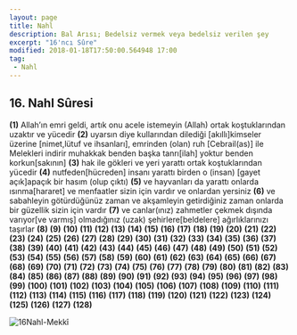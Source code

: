 ```yaml
---
layout: page
title: Nahl
description: Bal Arısı; Bedelsiz vermek veya bedelsiz verilen şey
excerpt: "16'ncı Sûre"
modified: 2018-01-18T17:50:00.564948 17:00
tag: 
 - Nahl
---
```


## 16. Nahl Sûresi

**(1)** Allah’ın emri geldi, artık onu acele istemeyin (Allah) ortak koştuklarından uzaktır ve yücedir
**(2)** uyarsın diye kullarından dilediği [akıllı]kimseler üzerine [nimet,lütuf ve ihsanları], emrinden (olan) ruh [Cebrail(as)] ile Melekleri indirir muhakkak benden başka tanrı[ilah] yoktur benden korkun[sakının]
**(3)** hak ile gökleri ve yeri yarattı ortak koştuklarından yücedir
**(4)** nutfeden[hücreden] insanı yarattı birden o (insan) [gayet açık]apaçık bir hasım (olup çıktı)
**(5)** ve hayvanları da yarattı onlarda ısınma[hararet] ve menfaatler sizin için vardır ve onlardan yersiniz
**(6)** ve sabahleyin götürdüğünüz zaman ve akşamleyin getirdiğiniz zaman onlarda bir güzellik sizin için vardır
**(7)** ve canlar(ınız) zahmetler çekmek dışında varıyor[ve varmış] olmadığınız (uzak) şehirlere[beldelere] ağırlıklarınızı taşırlar 
**(8)** 
**(9)** 
**(10)** 
**(11)** 
**(12)** 
**(13)** 
**(14)** 
**(15)** 
**(16)** 
**(17)** 
**(18)** 
**(19)** 
**(20)** 
**(21)** 
**(22)** 
**(23)** 
**(24)** 
**(25)** 
**(26)** 
**(27)** 
**(28)** 
**(29)** 
**(30)** 
**(31)** 
**(32)** 
**(33)** 
**(34)** 
**(35)** 
**(36)** 
**(37)** 
**(38)** 
**(39)** 
**(40)** 
**(41)** 
**(42)** 
**(43)** 
**(44)** 
**(45)** 
**(46)** 
**(47)** 
**(48)** 
**(49)** 
**(50)** 
**(51)** 
**(52)** 
**(53)** 
**(54)** 
**(55)** 
**(56)** 
**(57)** 
**(58)** 
**(59)** 
**(60)** 
**(61)** 
**(62)** 
**(63)** 
**(64)** 
**(65)** 
**(66)** 
**(67)** 
**(68)** 
**(69)** 
**(70)** 
**(71)** 
**(72)** 
**(73)** 
**(74)** 
**(75)** 
**(76)** 
**(77)** 
**(78)** 
**(79)** 
**(80)** 
**(81)** 
**(82)** 
**(83)** 
**(84)** 
**(85)** 
**(86)** 
**(87)**
**(88)** 
**(89)** 
**(90)** 
**(91)**
**(92)** 
**(93)** 
**(94)** 
**(95)** 
**(96)** 
**(97)** 
**(98)** 
**(99)** 
**(100)** 
**(101)** 
**(102)** 
**(103)** 
**(104)** 
**(105)** 
**(106)** 
**(107)** 
**(108)** 
**(109)** 
**(110)** 
**(111)** 
**(112)** 
**(113)** 
**(114)** 
**(115)** 
**(116)** 
**(117)** 
**(118)** 
**(119)** 
**(120)** 
**(121)** 
**(122)** 
**(123)** 
**(124)** 
**(125)** 
**(126)** 
**(127)** 
**(128)** 

![16Nahl-Mekkî]({{site.url}}/images/ayrac-muhur.png)
